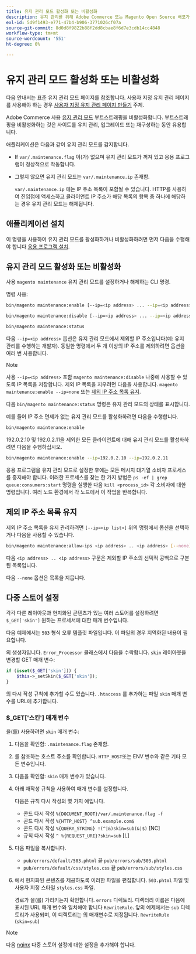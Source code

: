 ```yaml
---
title: 유지 관리 모드 활성화 또는 비활성화
description: 유지 관리를 위해 Adobe Commerce 또는 Magento Open Source 배포가 중단될 때 고객이 볼 수 있는 내용을 사용자 지정하려면 다음 단계를 따르십시오.
exl-id: 5d9f1493-e771-47b4-b906-3771026cf07a
source-git-commit: 8d0d8f9822b88f2dd8cbae8f6d7e3cdb14cc4848
workflow-type: tm+mt
source-wordcount: '551'
ht-degree: 0%

---
```


# 유지 관리 모드 활성화 또는 비활성화

다음 안내서는 표준 유지 관리 모드 페이지를 참조합니다. 사용자 지정 유지 관리 페이지를 사용해야 하는 경우 [사용자 지정 유지 관리 페이지 만들기](../../upgrade/troubleshooting/maintenance-mode-options.md) 주제.

Adobe Commerce 사용 [유지 관리 모드](../../configuration/bootstrap/application-modes.md#maintenance-mode) 부트스트래핑을 비활성화합니다. 부트스트래핑을 비활성화하는 것은 사이트를 유지 관리, 업그레이드 또는 재구성하는 동안 유용합니다.

애플리케이션은 다음과 같이 유지 관리 모드를 감지합니다.

* If `var/.maintenance.flag` 이(가) 없으며 유지 관리 모드가 꺼져 있고 응용 프로그램이 정상적으로 작동합니다.
* 그렇지 않으면 유지 관리 모드는 `var/.maintenance.ip` 존재함.

  `var/.maintenance.ip` 에는 IP 주소 목록이 포함될 수 있습니다. HTTP를 사용하여 진입점에 액세스하고 클라이언트 IP 주소가 해당 목록의 항목 중 하나에 해당하는 경우 유지 관리 모드는 해제됩니다.

## 애플리케이션 설치

이 명령을 사용하여 유지 관리 모드를 활성화하거나 비활성화하려면 먼저 다음을 수행해야 합니다 [응용 프로그램 설치](../advanced.md).

## 유지 관리 모드 활성화 또는 비활성화

사용 `magento maintenance` 유지 관리 모드를 설정하거나 해제하는 CLI 명령.

명령 사용:

```bash
bin/magento maintenance:enable [--ip=<ip address> ... --ip=<ip address>] | [ip=none]
```

```bash
bin/magento maintenance:disable [--ip=<ip address> ... --ip=<ip address>] | [ip=none]
```

```bash
bin/magento maintenance:status
```

다음 `--ip=<ip address>` 옵션은 유지 관리 모드에서 제외할 IP 주소입니다(예: 유지 관리를 수행하는 개발자). 동일한 명령에서 두 개 이상의 IP 주소를 제외하려면 옵션을 여러 번 사용합니다.

>[!NOTE]
>
>사용 `--ip=<ip address>` 포함 `magento maintenance:disable` 나중에 사용할 수 있도록 IP 목록을 저장합니다. 제외 IP 목록을 지우려면 다음을 사용합니다. `magento maintenance:enable --ip=none` 또는 [제외 IP 주소 목록 유지](#maintain-the-list-of-exempt-ip-addresses).

다음 `bin/magento maintenance:status` 명령은 유지 관리 모드의 상태를 표시합니다.

예를 들어 IP 주소 면제가 없는 유지 관리 모드를 활성화하려면 다음을 수행합니다.

```bash
bin/magento maintenance:enable
```

192.0.2.10 및 192.0.2.11을 제외한 모든 클라이언트에 대해 유지 관리 모드를 활성화하려면 다음을 수행하십시오.

```bash
bin/magento maintenance:enable --ip=192.0.2.10 --ip=192.0.2.11
```

응용 프로그램을 유지 관리 모드로 설정한 후에는 모든 메시지 대기열 소비자 프로세스를 중지해야 합니다.
이러한 프로세스를 찾는 한 가지 방법은 `ps -ef | grep queue:consumers:start` 명령을 실행한 다음 `kill <process_id>` 각 소비자에 대한 명령입니다. 여러 노드 환경에서 각 노드에서 이 작업을 반복합니다.

## 제외 IP 주소 목록 유지

제외 IP 주소 목록을 유지 관리하려면 `[--ip=<ip list>]` 위의 명령에서 옵션을 선택하거나 다음을 사용할 수 있습니다.

```bash
bin/magento maintenance:allow-ips <ip address> .. <ip address> [--none]
```

다음 `<ip address> .. <ip address>` 구문은 제외할 IP 주소의 선택적 공백으로 구분된 목록입니다.

다음 `--none` 옵션은 목록을 지웁니다.

## 다중 스토어 설정

<!-- To set up multiple stores, each with a different layout and localized content, create a skin for each and put it into `pub/errors/{name}` where `{name}` is the store code. To distinguish between stores and websites with the same instance, use `pub/errors/{type}-{name}` where `{type}` is either `store` or `website` and matches the `MAGE_RUN_TYPE` in your server configuration. Another option is to pass the `$_GET['skin']` parameter to the intended processor. This method requires a specific configuration on your server. -->
<!-- Replace the line below with the commented text after https://github.com/magento/magento2/pull/35095 is merged. -->

각각 다른 레이아웃과 현지화된 콘텐츠가 있는 여러 스토어를 설정하려면 `$_GET['skin']` 원하는 프로세서에 대한 매개 변수입니다.

다음 예제에서는 `503` 형식 오류 템플릿 파일입니다. 이 파일의 경우 지역화된 내용이 필요합니다.

의 생성자입니다. `Error_Processor` 클래스에서 다음을 수락합니다. `skin` 레이아웃을 변경할 GET 매개 변수:

```php
if (isset($_GET['skin'])) {
    $this->_setSkin($_GET['skin']);
}
```

의 다시 작성 규칙에 추가할 수도 있습니다. `.htaccess` 를 추가하는 파일 `skin` 매개 변수를 URL에 추가합니다.

### $_GET[&#39;스킨&#39;] 매개 변수

을(를) 사용하려면 `skin` 매개 변수:

1. 다음을 확인함: `.maintenance.flag` 존재함.
1. 를 참조하는 호스트 주소를 확인합니다. `HTTP_HOST`또는 ENV 변수와 같은 기타 모든 변수입니다.
1. 다음을 확인함: `skin` 매개 변수가 있습니다.
1. 아래 재작성 규칙을 사용하여 매개 변수를 설정합니다.

   다음은 규칙 다시 작성의 몇 가지 예입니다.

   * 콘드 다시 작성 `%{DOCUMENT_ROOT}/var/.maintenance.flag -f`
   * 콘드 다시 작성 `%{HTTP_HOST} ^sub.example.com$`
   * 콘드 다시 작성 `%{QUERY_STRING} !(^|&)skin=sub(&|$)` [NC]
   * 규칙 다시 작성 `^ %{REQUEST_URI}?skin=sub` [L]

1. 다음 파일을 복사합니다.

   * `pub/errors/default/503.phtml` 끝 `pub/errors/sub/503.phtml`
   * `pub/errors/default/css/styles.css` 끝 `pub/errors/sub/styles.css`

1. 에서 현지화된 콘텐츠를 제공하도록 이러한 파일을 편집합니다. `503.phtml` 파일 및 사용자 지정 스타일 `styles.css` 파일.

   경로가 을(를) 가리키는지 확인합니다. `errors` 디렉토리. 디렉터리 이름은 다음에 표시된 URL 매개 변수와 일치해야 합니다 `RewriteRule`. 앞의 예제에서는 `sub` 디렉토리가 사용되며, 이 디렉토리는 의 매개변수로 지정됩니다. `RewriteRule` (`skin=sub`)

>[!NOTE]
>
>다음 [nginx](../../configuration/multi-sites/ms-nginx.md) 다중 스토어 설정에 대한 설정을 추가해야 합니다.
